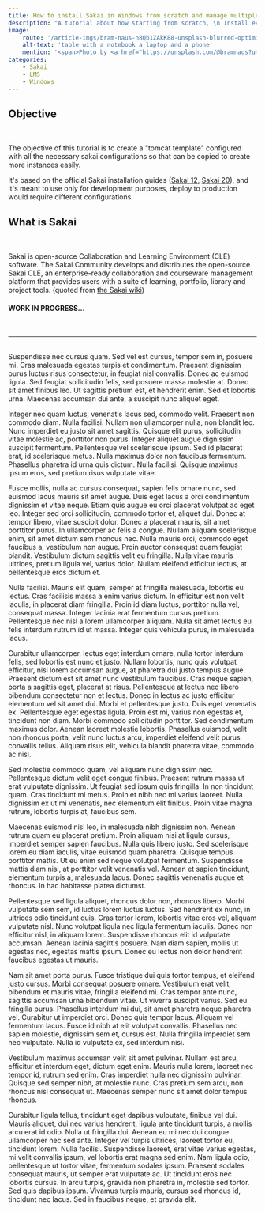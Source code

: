 ```yaml
---
title: How to install Sakai in Windows from scratch and manage multiple tomcat instances
description: "A tutorial about how starting from scratch, \n Install everything needed to compile and run an instance of Sakai in Windows, and how to manage multiple of those for development purposes."
image:
    route: '/article-imgs/bram-naus-n8Qb1ZAkK88-unsplash-blurred-optimized.jpg'
    alt-text: 'table with a notebook a laptop and a phone'
    mention: '<span>Photo by <a href="https://unsplash.com/@bramnaus?utm_source=unsplash&amp;utm_medium=referral&amp;utm_content=creditCopyText">Bram Naus</a> on <a href="https://unsplash.com/?utm_source=unsplash&amp;utm_medium=referral&amp;utm_content=creditCopyText">Unsplash</a></span>'
categories:
    - Sakai
    - LMS
    - Windows
---
```


## Objective
<br>

The objective of this tutorial is to create a "tomcat template" configured with all the necessary sakai configurations so that can be copied to create more instances easily.

It's based on the official Sakai installation guides ([Sakai 12](https://confluence.sakaiproject.org/pages/viewpage.action?pageId=107906475), [Sakai 20](https://confluence.sakaiproject.org/pages/viewpage.action?pageId=122617993)), and it's meant to use only for development purposes, deploy to production would require different configurations.
<div class="mb-5"></div>

## What is Sakai
<br>

Sakai is open-source Collaboration and Learning Environment (CLE) software. The Sakai Community develops and distributes the open-source Sakai CLE, an enterprise-ready collaboration and courseware management platform that provides users with a suite of learning, portfolio, library and project tools.
(quoted from [the Sakai wiki](https://confluence.sakaiproject.org/))

#### WORK IN PROGRESS...
<br>

---

<br>
Suspendisse nec cursus quam. Sed vel est cursus, tempor sem in, posuere mi. Cras malesuada egestas turpis et condimentum. Praesent dignissim purus luctus risus consectetur, in feugiat nisl convallis. Donec ac euismod ligula. Sed feugiat sollicitudin felis, sed posuere massa molestie at. Donec sit amet finibus leo. Ut sagittis pretium est, et hendrerit enim. Sed et lobortis urna. Maecenas accumsan dui ante, a suscipit nunc aliquet eget.

Integer nec quam luctus, venenatis lacus sed, commodo velit. Praesent non commodo diam. Nulla facilisi. Nullam non ullamcorper nulla, non blandit leo. Nunc imperdiet eu justo sit amet sagittis. Quisque elit purus, sollicitudin vitae molestie ac, porttitor non purus. Integer aliquet augue dignissim suscipit fermentum. Pellentesque vel scelerisque ipsum. Sed id placerat erat, id scelerisque metus. Nulla maximus dolor non faucibus fermentum. Phasellus pharetra id urna quis dictum. Nulla facilisi. Quisque maximus ipsum eros, sed pretium risus vulputate vitae.

Fusce mollis, nulla ac cursus consequat, sapien felis ornare nunc, sed euismod lacus mauris sit amet augue. Duis eget lacus a orci condimentum dignissim et vitae neque. Etiam quis augue eu orci placerat volutpat ac eget leo. Integer sed orci sollicitudin, commodo tortor et, aliquet dui. Donec at tempor libero, vitae suscipit dolor. Donec a placerat mauris, sit amet porttitor purus. In ullamcorper ac felis a congue. Nullam aliquam scelerisque enim, sit amet dictum sem rhoncus nec. Nulla mauris orci, commodo eget faucibus a, vestibulum non augue. Proin auctor consequat quam feugiat blandit. Vestibulum dictum sagittis velit eu fringilla. Nulla vitae mauris ultrices, pretium ligula vel, varius dolor. Nullam eleifend efficitur lectus, at pellentesque eros dictum et.

Nulla facilisi. Mauris elit quam, semper at fringilla malesuada, lobortis eu lectus. Cras facilisis massa a enim varius dictum. In efficitur est non velit iaculis, in placerat diam fringilla. Proin id diam luctus, porttitor nulla vel, consequat massa. Integer lacinia erat fermentum cursus pretium. Pellentesque nec nisl a lorem ullamcorper aliquam. Nulla sit amet lectus eu felis interdum rutrum id ut massa. Integer quis vehicula purus, in malesuada lacus.

Curabitur ullamcorper, lectus eget interdum ornare, nulla tortor interdum felis, sed lobortis est nunc et justo. Nullam lobortis, nunc quis volutpat efficitur, nisi lorem accumsan augue, at pharetra dui justo tempus augue. Praesent dictum est sit amet nunc vestibulum faucibus. Cras neque sapien, porta a sagittis eget, placerat at risus. Pellentesque at lectus nec libero bibendum consectetur non et lectus. Donec in lectus ac justo efficitur elementum vel sit amet dui. Morbi et pellentesque justo. Duis eget venenatis ex. Pellentesque eget egestas ligula. Proin est mi, varius non egestas et, tincidunt non diam. Morbi commodo sollicitudin porttitor. Sed condimentum maximus dolor. Aenean laoreet molestie lobortis. Phasellus euismod, velit non rhoncus porta, velit nunc luctus arcu, imperdiet eleifend velit purus convallis tellus. Aliquam risus elit, vehicula blandit pharetra vitae, commodo ac nisl.

Sed molestie commodo quam, vel aliquam nunc dignissim nec. Pellentesque dictum velit eget congue finibus. Praesent rutrum massa ut erat vulputate dignissim. Ut feugiat sed ipsum quis fringilla. In non tincidunt quam. Cras tincidunt mi metus. Proin et nibh nec mi varius laoreet. Nulla dignissim ex ut mi venenatis, nec elementum elit finibus. Proin vitae magna rutrum, lobortis turpis at, faucibus sem.

Maecenas euismod nisl leo, in malesuada nibh dignissim non. Aenean rutrum quam eu placerat pretium. Proin aliquam nisi at ligula cursus, imperdiet semper sapien faucibus. Nulla quis libero justo. Sed scelerisque lorem eu diam iaculis, vitae euismod quam pharetra. Quisque tempus porttitor mattis. Ut eu enim sed neque volutpat fermentum. Suspendisse mattis diam nisi, at porttitor velit venenatis vel. Aenean et sapien tincidunt, elementum turpis a, malesuada lacus. Donec sagittis venenatis augue et rhoncus. In hac habitasse platea dictumst.

Pellentesque sed ligula aliquet, rhoncus dolor non, rhoncus libero. Morbi vulputate sem sem, id luctus lorem luctus luctus. Sed hendrerit ex nunc, in ultrices odio tincidunt quis. Cras tortor lorem, lobortis vitae eros vel, aliquam vulputate nisl. Nunc volutpat ligula nec ligula fermentum iaculis. Donec non efficitur nisl, in aliquam lorem. Suspendisse rhoncus elit id vulputate accumsan. Aenean lacinia sagittis posuere. Nam diam sapien, mollis ut egestas nec, egestas mattis ipsum. Donec eu lectus non dolor hendrerit faucibus egestas ut mauris.

Nam sit amet porta purus. Fusce tristique dui quis tortor tempus, et eleifend justo cursus. Morbi consequat posuere ornare. Vestibulum erat velit, bibendum et mauris vitae, fringilla eleifend mi. Cras tempor ante nunc, sagittis accumsan urna bibendum vitae. Ut viverra suscipit varius. Sed eu fringilla purus. Phasellus interdum mi dui, sit amet pharetra neque pharetra vel. Curabitur ut imperdiet orci. Donec quis tempor lacus. Aliquam vel fermentum lacus. Fusce id nibh at elit volutpat convallis. Phasellus nec sapien molestie, dignissim sem et, cursus est. Nulla fringilla imperdiet sem nec vulputate. Nulla id vulputate ex, sed interdum nisi.

Vestibulum maximus accumsan velit sit amet pulvinar. Nullam est arcu, efficitur et interdum eget, dictum eget enim. Mauris nulla lorem, laoreet nec tempor id, rutrum sed enim. Cras imperdiet nulla nec dignissim pulvinar. Quisque sed semper nibh, at molestie nunc. Cras pretium sem arcu, non rhoncus nisl consequat ut. Maecenas semper nunc sit amet dolor tempus rhoncus.

Curabitur ligula tellus, tincidunt eget dapibus vulputate, finibus vel dui. Mauris aliquet, dui nec varius hendrerit, ligula ante tincidunt turpis, a mollis arcu erat id odio. Nulla ut fringilla dui. Aenean eu mi nec dui congue ullamcorper nec sed ante. Integer vel turpis ultrices, laoreet tortor eu, tincidunt lorem. Nulla facilisi. Suspendisse laoreet, erat vitae varius egestas, mi velit convallis ipsum, vel lobortis erat magna sed enim. Nam ligula odio, pellentesque ut tortor vitae, fermentum sodales ipsum. Praesent sodales consequat mauris, ut semper erat vulputate ac. Ut tincidunt eros nec lobortis cursus. In arcu turpis, gravida non pharetra in, molestie sed tortor. Sed quis dapibus ipsum. Vivamus turpis mauris, cursus sed rhoncus id, tincidunt nec lacus. Sed in faucibus neque, et gravida elit.